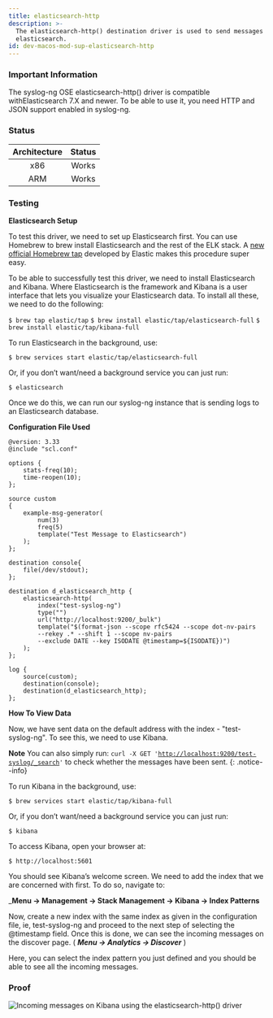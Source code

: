 ```yaml
---
title: elasticsearch-http
description: >-
  The elasticsearch-http() destination driver is used to send messages to
  elasticsearch.
id: dev-macos-mod-sup-elasticsearch-http
---
```


### Important Information

The syslog-ng OSE elasticsearch-http() driver is compatible withElasticsearch 7.X and newer. To be able to use it, you need HTTP and JSON support enabled in syslog-ng.

### Status

| Architecture | Status |
| :----------: | :----: |
|      x86     |  Works |
|      ARM     |  Works |

### Testing

**Elasticsearch Setup**

To test this driver, we need to set up Elasticsearch first. You can use Homebrew to brew install Elasticsearch and the rest of the ELK stack. A [new official Homebrew tap](https://github.com/elastic/homebrew-tap) developed by Elastic makes this procedure super easy.

To be able to successfully test this driver, we need to install Elasticsearch and Kibana. Where Elasticsearch is the framework and Kibana is a user interface that lets you visualize your Elasticsearch data. To install all these, we need to do the following:&#x20;

`$ brew tap elastic/tap`
`$ brew install elastic/tap/elasticsearch-full`
`$ brew install elastic/tap/kibana-full`

To run Elasticsearch in the background, use:

`$ brew services start elastic/tap/elasticsearch-full`

Or, if you don’t want/need a background service you can just run:

`$ elasticsearch`

Once we do this, we can run our syslog-ng instance that is sending logs to an Elasticsearch database.&#x20;

**Configuration File Used**

```config
@version: 3.33
@include "scl.conf"

options {
    stats-freq(10);
    time-reopen(10);
};

source custom
{
    example-msg-generator(
        num(3)
        freq(5)
        template("Test Message to Elasticsearch")
    );
};

destination console{
    file(/dev/stdout);
};

destination d_elasticsearch_http {
    elasticsearch-http(
        index("test-syslog-ng")
        type("")
        url("http://localhost:9200/_bulk")
        template("$(format-json --scope rfc5424 --scope dot-nv-pairs
        --rekey .* --shift 1 --scope nv-pairs
        --exclude DATE --key ISODATE @timestamp=${ISODATE})")
    );
};

log {
    source(custom);
    destination(console);
    destination(d_elasticsearch_http);
};
```

**How To View Data**

Now, we have sent data on the default address with the index - "test-syslog-ng". To see this, we need to use Kibana.&#x20;

**Note**
You can also simply run:
`curl -X GET '`[`http://localhost:9200/test-syslog/_search`](http://localhost:9200/test-syslog/\_search)`'`
to check whether the messages have been sent.
{: .notice--info}

To run Kibana in the background, use:

`$ brew services start elastic/tap/kibana-full`

Or, if you don’t want/need a background service you can just run:

`$ kibana`

To access Kibana, open your browser at:

`$ http://localhost:5601`

You should see Kibana’s welcome screen. We need to add the index that we are concerned with first. To do so, navigate to:

_**Menu -> Management -> Stack Management -> Kibana -> Index Patterns**

Now, create a new index with the same index as given in the configuration file, ie, test-syslog-ng and proceed to the next step of selecting the @timestamp field. Once this is done, we can see the incoming messages on the discover page. ( _**Menu -> Analytics -> Discover**_ )

Here, you can select the index pattern you just defined and you should be able to see all the incoming messages.

### Proof

![Incoming messages on Kibana using the elasticsearch-http() driver](<{{dev_img_folder}}/module-support/Screenshot 2021-07-19 at 2.13.18 AM.png>)
